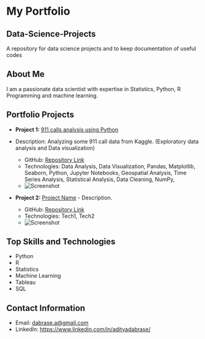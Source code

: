 # My Portfolio
## Data-Science-Projects
A repository for data science projects and to keep documentation of useful codes

## About Me
I am a passionate data scientist with expertise in Statistics, Python, R Programming and machine learning.

## Portfolio Projects
- **Project 1:** [911 calls analysis using Python ]([link](https://github.com/AdityaDabrase/Data-Science-Projects/blob/main/DS-ML/911calls.ipynb))
- Description: Analyzing some 911 call data from Kaggle. (Exploratory data analysis and Data visualization)
  - GitHub: [Repository Link](https://github.com/AdityaDabrase/Data-Science-Projects/tree/main)
  - Technologies: Data Analysis, Data Visualization, Pandas, Matplotlib, Seaborn, Python, Jupyter Notebooks, Geospatial Analysis, Time Series Analysis, Statistical Analysis, Data Cleaning, NumPy,
  - ![Screenshot](screenshots/project1.png)

- **Project 2:** [Project Name](link) - Description.
  - GitHub: [Repository Link](link)
  - Technologies: Tech1, Tech2
  - ![Screenshot](screenshots/project2.png)

## Top Skills and Technologies
- Python
- R
- Statistics
- Machine Learning
- Tableau
- SQL

## Contact Information
- Email: dabrase.a@gmail.com
- LinkedIn: https://www.linkedin.com/in/adityadabrase/
 
